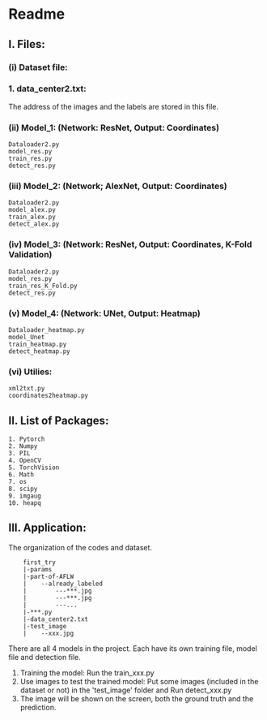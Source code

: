 # Readme

## I. Files:

### (i) Dataset file:

### 1. data_center2.txt: 

The address of the images and the labels are stored in this file.

### (ii) Model_1: (Network: ResNet, Output: Coordinates)

    Dataloader2.py
    model_res.py
    train_res.py
    detect_res.py

### (iii) Model_2: (Network; AlexNet, Output: Coordinates)

    Dataloader2.py
    model_alex.py
    train_alex.py
    detect_alex.py

### (iv) Model_3: (Network: ResNet, Output: Coordinates, K-Fold Validation)

    Dataloader2.py
    model_res.py
    train_res_K_Fold.py
    detect_res.py

### (v) Model_4: (Network: UNet, Output: Heatmap)

    Dataloader_heatmap.py
    model_Unet
    train_heatmap.py
    detect_heatmap.py

### (vi) Utilies:
    xml2txt.py
    coordinates2heatmap.py


## II. List of Packages:
```
1. Pytorch
2. Numpy
3. PIL
4. OpenCV
5. TorchVision
6. Math
7. os
8. scipy
9. imgaug
10. heapq
```

## III. Application:

The organization of the codes and dataset.
```
    first_try
    |-params
    |-part-of-AFLW
    |    --already_labeled
    |        ---***.jpg
    |        ---***.jpg
    |        ---...
    |-***.py
    |-data_center2.txt
    |-test_image
    |    --xxx.jpg
```
There are all 4 models in the project. Each have its own training file, model file and detection file.
1. Training the model: Run the train_xxx.py
2. Use images to test the trained model: Put some images (included in the dataset or not) in the 'test_image' folder and Run detect_xxx.py
3. The image will be shown on the screen, both the ground truth and the prediction.


